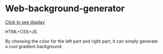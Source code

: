 # Web-background-generator
[Click to see display](https://feifeirun97.github.io/Web-background-generator/)

HTML+CSS+JS.

By choosing the color for the left part and right part, it can simply generate a cool gradient background.

